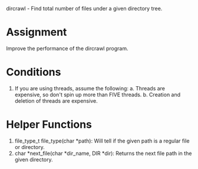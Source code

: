 
dircrawl - Find total number of files under a given directory tree.

Assignment
==========
Improve the performance of the dircrawl program.

Conditions
==========

1. If you are using threads, assume the following:
  a. Threads are expensive, so don't spin up more than FIVE threads.
  b. Creation and deletion of threads are expensive.

Helper Functions
================

1. file_type_t file_type(char *path): Will tell if the given path is a regular file or directory.
2. char *next_file(char *dir_name, DIR *dir): Returns the next file path in the given directory.
